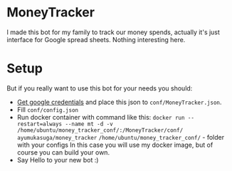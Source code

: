 MoneyTracker
============

I made this bot for my family to track our money spends, actually it's just interface for Google spread sheets.
Nothing interesting here.


Setup
=====

But if you really want to use this bot for your needs you should:

* [Get google credentials](http://gspread.readthedocs.io/en/latest/oauth2.html) and place this json to `conf/MoneyTracker.json`. 
* Fill `conf/config.json`
* Run docker container with command like this: `docker run --restart=always --name mt -d -v /home/ubuntu/money_tracker_conf/:/MoneyTracker/conf/ ayumukasuga/money_tracker`
`/home/ubuntu/money_tracker_conf/` - folder with your configs
In this case you will use my docker image, but of course you can build your own.
* Say Hello to your new bot :)